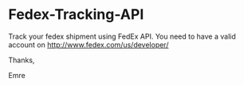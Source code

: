 # Fedex-Tracking-API

Track your fedex shipment using FedEx API. You need to have a valid account on http://www.fedex.com/us/developer/

Thanks,

Emre
